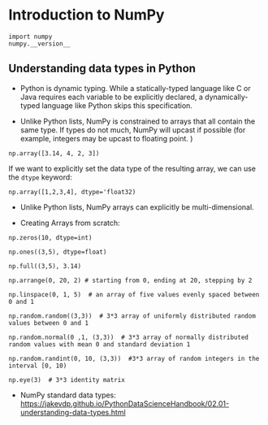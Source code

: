 # Introduction to NumPy

```
import numpy
numpy.__version__
```

## Understanding data types in Python

- Python is dynamic typing. While a statically-typed language like C or Java requires each variable to be explicitly declared, a dynamically-typed language like Python skips this specification. 

- Unlike Python lists, NumPy is constrained to arrays that all contain the same type. If types do not much, NumPy will upcast if possible (for example, integers may be upcast to floating point. )

```
np.array([3.14, 4, 2, 3])
```

If we want to explicitly set the data type of the resulting array, we can use the ```dtype``` keyword:

```
np.array([1,2,3,4], dtype='float32)
```

- Unlike Python lists, NumPy arrays can explicitly be multi-dimensional. 

- Creating Arrays from scratch:

```
np.zeros(10, dtype=int)
```

```
np.ones((3,5), dtype=float)
```

```
np.full((3,5), 3.14)
```

```
np.arrange(0, 20, 2) # starting from 0, ending at 20, stepping by 2
```

```
np.linspace(0, 1, 5)  # an array of five values evenly spaced between 0 and 1
```


```
np.random.random((3,3))  # 3*3 array of uniformly distributed random values between 0 and 1 
```


```
np.random.normal(0 ,1, (3,3))  # 3*3 array of normally distributed random values with mean 0 and standard deviation 1
```

```
np.random.randint(0, 10, (3,3))  #3*3 array of random integers in the interval [0, 10)
```

```
np.eye(3)  # 3*3 identity matrix
```

- NumPy standard data types: https://jakevdp.github.io/PythonDataScienceHandbook/02.01-understanding-data-types.html






